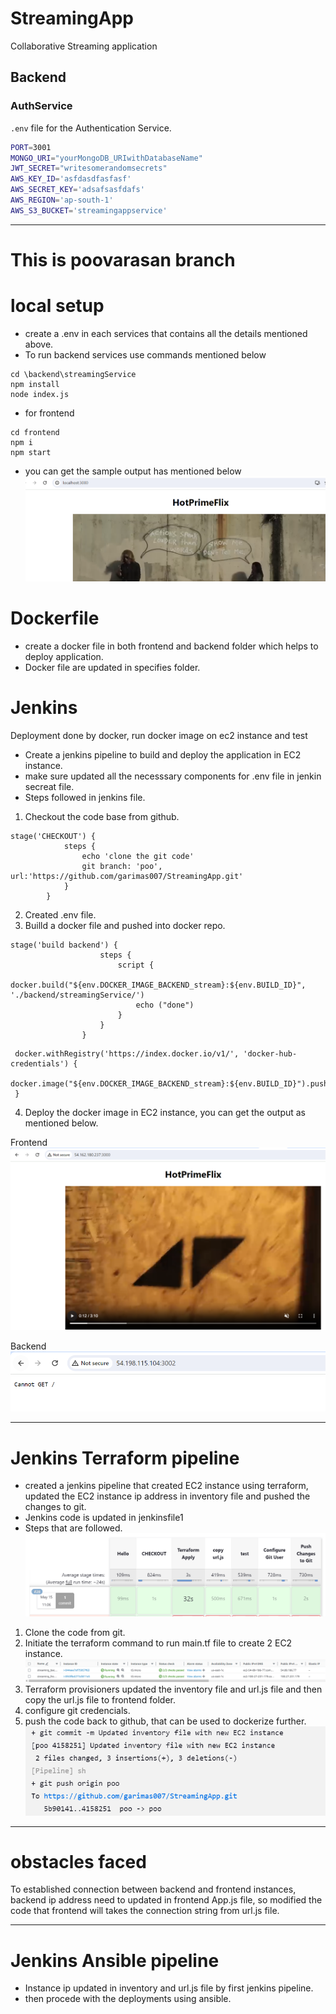 # StreamingApp
Collaborative Streaming application

## Backend

### AuthService
`.env` file for the Authentication Service.

```sh
PORT=3001
MONGO_URI="yourMongoDB_URIwithDatabaseName"
JWT_SECRET="writesomerandomsecrets"
AWS_KEY_ID='asfdasdfasfasf'
AWS_SECRET_KEY='adsafsasfdafs'
AWS_REGION='ap-south-1'
AWS_S3_BUCKET='streamingappservice'
```
-------------------------------------------------------------------------
# This is poovarasan branch

# local setup

* create a .env in each services that contains all the details mentioned above.
* To run backend services use commands mentioned below
```
cd \backend\streamingService
npm install
node index.js
```
* for frontend
```
cd frontend
npm i
npm start
```
* you can get the sample output has mentioned below
![alt text](pics/image.png)


# Dockerfile

* create a docker file in both frontend and backend folder which helps to deploy application.
* Docker file are updated in specifies folder.

# Jenkins
Deployment done by docker, run docker image on ec2 instance and test

* Create a jenkins pipeline to build and deploy the application in EC2 instance.
* make sure updated all the necesssary components for .env file in jenkin secreat file.
* Steps followed in jenkins file.
1. Checkout the code base from github.
```
stage('CHECKOUT') {
            steps {
                echo 'clone the git code' 
                git branch: 'poo', url:'https://github.com/garimas007/StreamingApp.git'
            }
        }
``` 
2. Created .env file.
3. Builld a docker file and pushed into docker repo.
```
stage('build backend') {
                    steps {
                        script {
                            docker.build("${env.DOCKER_IMAGE_BACKEND_stream}:${env.BUILD_ID}", './backend/streamingService/')
                            echo ("done")
                        }
                    }
                }
```
```
 docker.withRegistry('https://index.docker.io/v1/', 'docker-hub-credentials') {
                        docker.image("${env.DOCKER_IMAGE_BACKEND_stream}:${env.BUILD_ID}").push()
 }
```
4. Deploy the docker image in EC2 instance, you can get the output as mentioned below.

Frontend
![alt text](pics/image2.png)

Backend
![alt text](pics/image-1.png)

-------------------------------
# Jenkins Terraform pipeline 

* created a jenkins pipeline that created EC2 instance using terraform, updated the EC2 instance ip address in inventory file and pushed the changes to git.
* Jenkins code is updated in jenkinsfile1
* Steps that are followed.
![alt text](pics/jenkins1.PNG)

1. Clone the code from git.
2. Initiate the terraform command to run main.tf file to create 2 EC2 instance.
![alt text](pics/ec2_instance.PNG)
3. Terraform provisioners updated the inventory file and url.js file and then copy the url.js file to frontend folder.
4. configure git credencials.
5. push the code back to github, that can be used to dockerize further.
![alt text](pics/git_output.PNG)

---------------
# obstacles faced

To established connection between backend and frontend instances, backend ip address need to updated in frontend App.js file, so modified the code that frontend will takes the connection string from url.js file.

------------
# Jenkins Ansible pipeline

* Instance ip updated in inventory and url.js file by first jenkins pipeline.
* then procede with the deployments using ansible.

